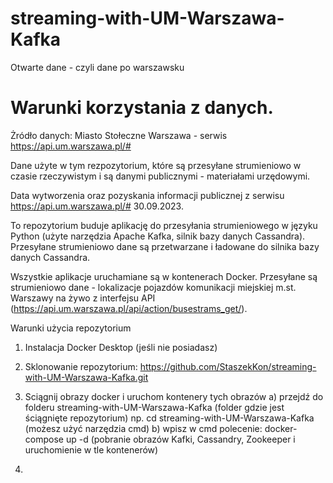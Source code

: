 # streaming-with-UM-Warszawa-Kafka
Otwarte dane - czyli dane po warszawsku
# Warunki korzystania z danych.
Żródło danych: Miasto Stołeczne Warszawa - serwis https://api.um.warszawa.pl/#

Dane użyte w tym rezpozytorium, które są przesyłane strumieniowo w czasie rzeczywistym i są danymi publicznymi - materiałami urzędowymi.

Data wytworzenia oraz pozyskania informacji publicznej z serwisu https://api.um.warszawa.pl/# 30.09.2023.

To repozytorium buduje aplikację do przesyłania strumieniowego w języku Python (użyte narzędzia Apache Kafka, silnik bazy danych Cassandra).
Przesyłane strumieniowo dane są przetwarzane i ładowane  do  silnika bazy danych Cassandra. 

Wszystkie aplikacje uruchamiane są w kontenerach Docker. Przesyłane są strumieniowo dane -	lokalizacje	pojazdów	komunikacji	miejskiej m.st. Warszawy na żywo z interfejsu API (https://api.um.warszawa.pl/api/action/busestrams_get/).

Warunki użycia repozytorium

1) Instalacja Docker Desktop (jeśli nie posiadasz)
2) Sklonowanie repozytorium:
    https://github.com/StaszekKon/streaming-with-UM-Warszawa-Kafka.git

3) Sciągnij obrazy docker i uruchom kontenery tych obrazów
   a) przejdź  do folderu streaming-with-UM-Warszawa-Kafka (folder gdzie jest ściągnięte repozytorium)
   np. cd streaming-with-UM-Warszawa-Kafka (możesz użyć narzędzia cmd)
   b) wpisz w cmd polecenie: docker-compose up -d (pobranie obrazów Kafki, Cassandry, Zookeeper i uruchomienie w tle kontenerów)
4) 
